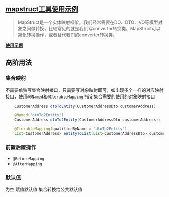 ## [mapstruct工具使用示例](https://mapstruct.org/documentation/stable/reference/html/)
> MapStruct是一个实体映射框架。我们经常需要在DO、DTO、VO等模型对象之间做转换，比较常见的就是我们写converter转换类。MapStruct可以简化转换操作，或者替代我们的converter转换类。

**[使用示例](https://github.com/mapstruct/mapstruct-examples)** 

## 高阶用法

### 集合映射
不需要单独写集合映射接口，只需要写对象映射即可，如出现多个一样的对应映射接口，使用`@@Named`和`@IterableMapping` 指定集合需要的使用的对象映射接口

```java
    CustomerAddress dtoToEntity(CustomerAddressDto customerAddress);

    @Named("dtoTo2Entity")
    CustomerAddress dtoTo2Entity(CustomerAddressDto customerAddress);

    @IterableMapping(qualifiedByName = "dtoTo2Entity")
    List<CustomerAddress> entityToList(List<CustomerAddressDto> customerAddressList);
```


### 前置后置操作

- `@BeforeMapping` 
- `@AfterMapping`



### 默认值
为空 赋值默认值
集合转换给公共默认值

### 




